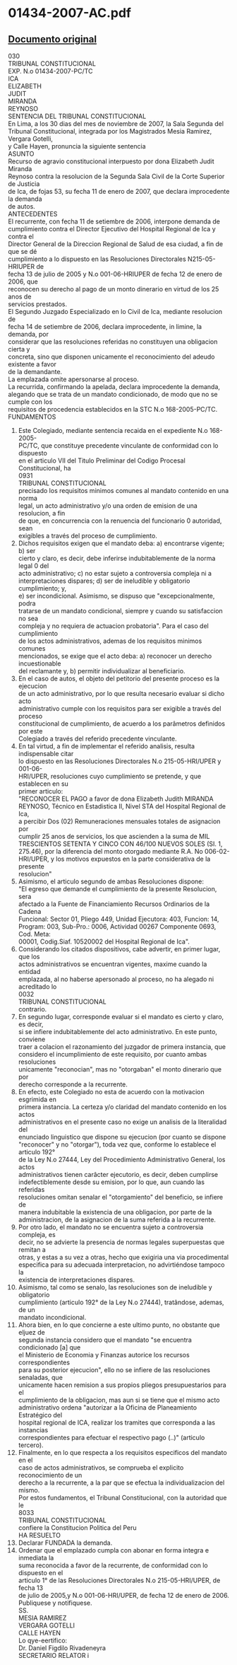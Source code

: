 
01434-2007-AC.pdf
=================
  
[Documento original](https://tc.gob.pe/jurisprudencia/2008/01434-2007-AC.pdf)  
---  
030  
TRIBUNAL CONSTITUCIONAL  
EXP. N.o 01434-2007-PC/TC  
ICA  
ELIZABETH  
JUDIT  
MIRANDA  
REYNOSO  
SENTENCIA DEL TRIBUNAL CONSTITUCIONAL  
En Lima, a los 30 dias del mes de noviembre de 2007, la Sala Segunda del  
Tribunal Constitucional, integrada por los Magistrados Mesia Ramirez, Vergara Gotelli,  
y Calle Hayen, pronuncia la siguiente sentencia  
ASUNTO  
Recurso de agravio constitucional interpuesto por dona Elizabeth Judit Miranda  
Reynoso contra la resolucion de la Segunda Sala Civil de la Corte Superior de Justicia  
de Ica, de fojas 53, su fecha 11 de enero de 2007, que declara improcedente la demanda  
de autos.  
ANTECEDENTES  
El recurrente, con fecha 11 de setiembre de 2006, interpone demanda de  
cumplimiento contra el Director Ejecutivo del Hospital Regional de Ica y contra el  
Director General de la Direccion Regional de Salud de esa ciudad, a fin de que se dé  
cumplimiento a lo dispuesto en las Resoluciones Directorales N215-05-HRIUPER de  
fecha 13 de julio de 2005 y N.o 001-06-HRIUPER de fecha 12 de enero de 2006, que  
reconocen su derecho al pago de un monto dinerario en virtud de los 25 anos de  
servicios prestados.  
El Segundo Juzgado Especializado en lo Civil de Ica, mediante resolucion de  
fecha 14 de setiembre de 2006, declara improcedente, in limine, la demanda, por  
considerar que las resoluciones referidas no constituyen una obligacion cierta y  
concreta, sino que disponen unicamente el reconocimiento del adeudo existente a favor  
de la demandante.  
La emplazada omite apersonarse al proceso.  
La recurrida, confirmando la apelada, declara improcedente la demanda,  
alegando que se trata de un mandato condicionado, de modo que no se cumple con los  
requisitos de procedencia establecidos en la STC N.o 168-2005-PC/TC.  
FUNDAMENTOS  
1. Este Colegiado, mediante sentencia recaida en el expediente N.o 168-2005-  
PC/TC, que constituye precedente vinculante de conformidad con lo dispuesto  
en el articulo VII del Titulo Preliminar del Codigo Procesal Constitucional, ha  
0931  
TRIBUNAL CONSTITUCIONAL  
precisado los requisitos minimos comunes al mandato contenido en una norma  
legal, un acto administrativo y/o una orden de emision de una resolucion, a fin  
de que, en concurrencia con la renuencia del funcionario 0 autoridad, sean  
exigibles a través del proceso de cumplimiento.  
2. Dichos requisitos exigen que el mandato deba: a) encontrarse vigente; b) ser  
cierto y claro, es decir, debe inferirse indubitablemente de la norma legal 0 del  
acto administrativo; c) no estar sujeto a controversia compleja ni a  
interpretaciones dispares; d) ser de ineludible y obligatorio cumplimiento; y,  
e) ser incondicional. Asimismo, se dispuso que "excepcionalmente, podra  
tratarse de un mandato condicional, siempre y cuando su satisfaccion no sea  
compleja y no requiera de actuacion probatoria". Para el caso del cumplimiento  
de los actos administrativos, ademas de los requisitos minimos comunes  
mencionados, se exige que el acto deba: a) reconocer un derecho incuestionable  
del reclamante y, b) permitir individualizar al beneficiario.  
3. En el caso de autos, el objeto del petitorio del presente proceso es la ejecucion  
de un acto administrativo, por lo que resulta necesario evaluar si dicho acto  
administrativo cumple con los requisitos para ser exigible a través del proceso  
constitucional de cumplimiento, de acuerdo a los parâmetros definidos por este  
Colegiado a través del referido precedente vinculante.  
3. En tal virtud, a fin de implementar el referido analisis, resulta indispensable citar  
lo dispuesto en las Resoluciones Directorales N.o 215-05-HRI/UPER y 001-06-  
HRI/UPER, resoluciones cuyo cumplimiento se pretende, y que establecen en su  
primer articulo:  
"RECONOCER EL PAGO a favor de dona Elizabeth Judith MIRANDA  
REYNOSO, Técnico en Estadistica II, Nivel STA del Hospital Regional de Ica,  
a percibir Dos (02) Remuneraciones mensuales totales de asignacion por  
cumplir 25 anos de servicios, los que ascienden a la suma de MIL  
TRESCIENTOS SETENTA Y CINCO CON 46/100 NUEVOS SOLES (SI. 1,  
275.46), por la diferencia del monto otorgado mediante R.A. No 006-02-  
HRI/UPER, y los motivos expuestos en la parte considerativa de la presente  
resolucion"  
4. Asimismo, el articulo segundo de ambas Resoluciones dispone:  
"El egreso que demande el cumplimiento de la presente Resolucion, sera  
afectado a la Fuente de Financiamiento Recursos Ordinarios de la Cadena  
Funcional: Sector 01, Pliego 449, Unidad Ejecutora: 403, Funcion: 14,  
Program: 003, Sub-Pro.: 0006, Actividad 00267 Componente 0693, Cod. Meta:  
00001, Codig.Siaf. 10520002 del Hospital Regional de Ica".  
5. Considerando los citados dispositivos, cabe advertir, en primer lugar, que los  
actos administrativos se encuentran vigentes, maxime cuando la entidad  
emplazada, al no haberse apersonado al proceso, no ha alegado ni acreditado lo  
0032  
TRIBUNAL CONSTITUCIONAL  
contrario.  
6. En segundo lugar, corresponde evaluar si el mandato es cierto y claro, es decir,  
si se infiere indubitablemente del acto administrativo. En este punto, conviene  
traer a colacion el razonamiento del juzgador de primera instancia, que  
considero el incumplimiento de este requisito, por cuanto ambas resoluciones  
unicamente "reconocian", mas no "otorgaban" el monto dinerario que por  
derecho corresponde a la recurrente.  
7. En efecto, este Colegiado no esta de acuerdo con la motivacion esgrimida en  
primera instancia. La certeza y/o claridad del mandato contenido en los actos  
administrativos en el presente caso no exige un analisis de la literalidad del  
enunciado linguistico que dispone su ejecucion (por cuanto se dispone  
"reconocer" y no "otorgar"), toda vez que, conforme lo establece el articulo 192°  
de la Ley N.o 27444, Ley del Procedimiento Administrativo General, los actos  
administrativos tienen carâcter ejecutorio, es decir, deben cumplirse  
indefectiblemente desde su emision, por lo que, aun cuando las referidas  
resoluciones omitan senalar el "otorgamiento" del beneficio, se infiere de  
manera indubitable la existencia de una obligacion, por parte de la  
administracion, de la asignacion de la suma referida a la recurrente.  
8. Por otro lado, el mandato no se encuentra sujeto a controversia compleja, es  
decir, no se advierte la presencia de normas legales superpuestas que remitan a  
otras, y estas a su vez a otras, hecho que exigiria una via procedimental  
especifica para su adecuada interpretacion, no advirtiéndose tampoco la  
existencia de interpretaciones dispares.  
9. Asimismo, tal como se senalo, las resoluciones son de ineludible y obligatorio  
cumplimiento (articulo 192° de la Ley N.o 27444), tratândose, ademas, de un  
mandato incondicional.  
10. Ahora bien, en lo que concierne a este ultimo punto, no obstante que eljuez de  
segunda instancia considero que el mandato "se encuentra condicionado [a] que  
el Ministerio de Economia y Finanzas autorice los recursos correspondientes  
para su posterior ejecucion", ello no se infiere de las resoluciones senaladas, que  
unicamente hacen remision a sus propios pliegos presupuestarios para el  
cumplimiento de la obligacion, mas aun si se tiene que el mismo acto  
administrativo ordena "autorizar a la Oficina de Planeamiento Estratégico del  
hospital regional de ICA, realizar los tramites que corresponda a las instancias  
correspondientes para efectuar el respectivo pago (..)" (articulo tercero).  
11. Finalmente, en lo que respecta a los requisitos especificos del mandato en el  
caso de actos administrativos, se comprueba el explicito reconocimiento de un  
derecho a la recurrente, a la par que se efectua la individualizacion del mismo.  
Por estos fundamentos, el Tribunal Constitucional, con la autoridad que le  
8033  
TRIBUNAL CONSTITUCIONAL  
confiere la Constitucion Politica del Peru  
HA RESUELTO  
1. Declarar FUNDADA la demanda.  
2. Ordenar que el emplazado cumpla con abonar en forma integra e inmediata la  
suma reconocida a favor de la recurrente, de conformidad con lo dispuesto en el  
articulo 1° de las Resoluciones Directorales N.o 215-05-HRI/UPER, de fecha 13  
de julio de 2005,y N.o 001-06-HRI/UPER, de fecha 12 de enero de 2006.  
Publiquese y notifiquese.  
SS.  
MESIA RAMIREZ  
VERGARA GOTELLI  
CALLE HAYEN  
Lo qye-eertifico:  
Dr. Daniel Figdilo Rivadeneyra  
SECRETARIO RELATOR i